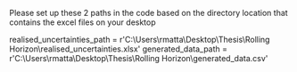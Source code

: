 Please set up these 2 paths in the code based on the directory location that contains the excel files on your desktop

realised_uncertainties_path = r'C:\Users\rmatta\Desktop\Thesis\Rolling Horizon\realised_uncertainties.xlsx'
generated_data_path = r'C:\Users\rmatta\Desktop\Thesis\Rolling Horizon\generated_data.csv'